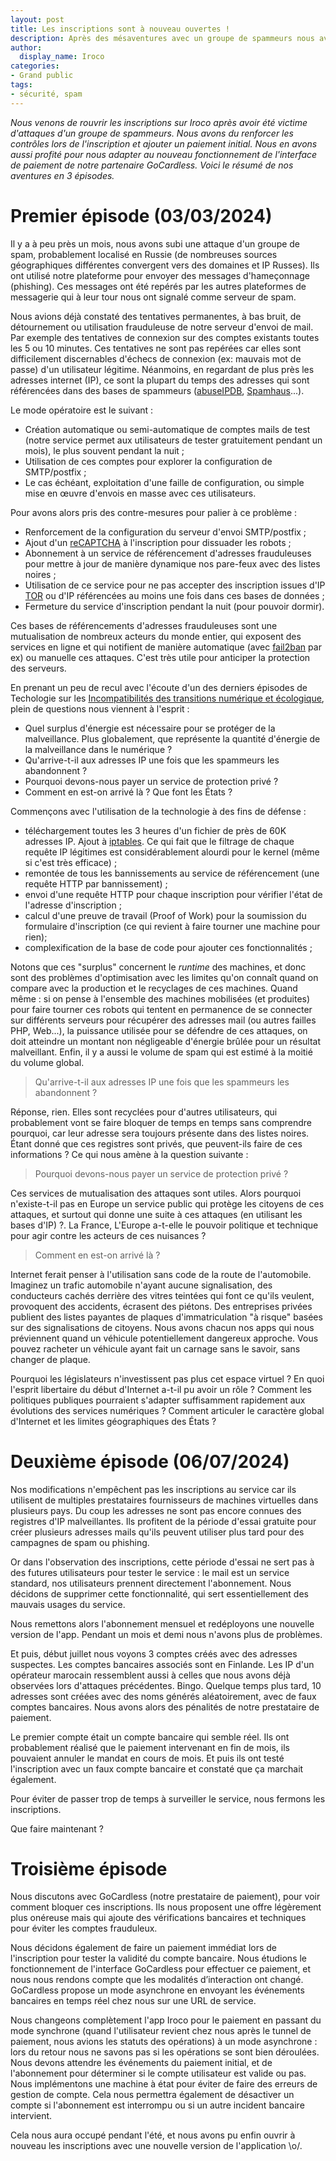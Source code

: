 ```yaml
---
layout: post
title: Les inscriptions sont à nouveau ouvertes !
description: Après des mésaventures avec un groupe de spammeurs nous avons du renforcer les contôles d'inscription pour notre service.
author:
  display_name: Iroco
categories:
- Grand public
tags:
- sécurité, spam
---
```

_Nous venons de rouvrir les inscriptions sur Iroco après avoir été victime d'attaques d'un groupe de spammeurs. Nous avons du renforcer les contrôles lors de l'inscription et ajouter un paiement initial. Nous en avons aussi profité pour nous adapter au nouveau fonctionnement de l'interface de paiement de notre partenaire GoCardless. Voici le résumé de nos aventures en 3 épisodes._

# Premier épisode (03/03/2024)

Il y a à peu près un mois, nous avons subi une attaque d'un groupe de spam, probablement localisé en Russie (de nombreuses sources géographiques différentes convergent vers des domaines et IP Russes). Ils ont utilisé notre plateforme pour envoyer des messages d'hameçonnage (phishing). Ces messages ont été repérés par les autres plateformes de messagerie qui à leur tour nous ont signalé comme serveur de spam.

Nous avions déjà constaté des tentatives permanentes, à bas bruit, de détournement ou utilisation frauduleuse de notre serveur d'envoi de mail. Par exemple des tentatives de connexion sur des comptes existants toutes les 5 ou 10 minutes. Ces tentatives ne sont pas repérées car elles sont difficilement discernables d'échecs de connexion (ex: mauvais mot de passe) d'un utilisateur légitime. Néanmoins, en regardant de plus près les adresses internet (IP), ce sont la plupart du temps des adresses qui sont référencées dans des bases de spammeurs ([abuseIPDB](https://www.abuseipdb.com/), [Spamhaus](https://www.spamhaus.org/)...).

Le mode opératoire est le suivant :

* Création automatique ou semi-automatique de comptes mails de test (notre service permet aux utilisateurs de tester gratuitement pendant un mois), le plus souvent pendant la nuit ;
* Utilisation de ces comptes pour explorer la configuration de SMTP/postfix ;
* Le cas échéant, exploitation d'une faille de configuration, ou simple mise en œuvre d'envois en masse avec ces utilisateurs.

Pour avons alors pris des contre-mesures pour palier à ce problème :

* Renforcement de la configuration du serveur d'envoi SMTP/postfix ;
* Ajout d'un [reCAPTCHA](https://fr.wikipedia.org/wiki/ReCAPTCHA) à l'inscription pour dissuader les robots ;
* Abonnement à un service de référencement d'adresses frauduleuses pour mettre à jour de manière dynamique nos pare-feux avec des listes noires ;
* Utilisation de ce service pour ne pas accepter des inscription issues d'IP [TOR](https://www.torproject.org/) ou d'IP référencées au moins une fois dans ces bases de données ;
* Fermeture du service d'inscription pendant la nuit (pour pouvoir dormir).

Ces bases de référencements d'adresses frauduleuses sont une mutualisation de nombreux acteurs du monde entier, qui exposent des services en ligne et qui notifient de manière automatique (avec [fail2ban](http://www.fail2ban.org/) par ex) ou manuelle ces attaques. C'est très utile pour anticiper la protection des serveurs.

En prenant un peu de recul avec l'écoute d'un des derniers épisodes de Techologie sur les [Incompatibilités des transitions numérique et écologique](https://techologie.net/episodes/86-transitions-numerique-et-ecologique-incompatibles/), plein de questions nous viennent à l'esprit :

* Quel surplus d'énergie est nécessaire pour se protéger de la malveillance. Plus globalement, que représente la quantité d'énergie de la malveillance dans le numérique ?
* Qu'arrive-t-il aux adresses IP une fois que les spammeurs les abandonnent ?
* Pourquoi devons-nous payer un service de protection privé ?
* Comment en est-on arrivé là ? Que font les États ?

Commençons avec l'utilisation de la technologie à des fins de défense :

* téléchargement toutes les 3 heures d'un fichier de près de 60K adresses IP. Ajout à [iptables](https://netfilter.org/projects/iptables/index.html). Ce qui fait que le filtrage de chaque requête IP légitimes est considérablement alourdi pour le kernel (même si c'est très efficace) ;
* remontée de tous les bannissements au service de référencement (une requête HTTP par bannissement) ;
* envoi d'une requête HTTP pour chaque inscription pour vérifier l'état de l'adresse d'inscription ;
* calcul d'une preuve de travail (Proof of Work) pour la soumission du formulaire d'inscription (ce qui revient à faire tourner une machine pour rien);
* complexification de la base de code pour ajouter ces fonctionnalités ;

Notons que ces "surplus" concernent le _runtime_ des machines, et donc sont des problèmes d'optimisation avec les limites qu'on connaît quand on compare avec la production et le recyclages de ces machines. Quand même : si on pense à l'ensemble des machines mobilisées (et produites) pour faire tourner ces robots qui tentent en permanence de se connecter sur différents serveurs pour récupérer des adresses mail (ou autres failles PHP, Web...), la puissance utilisée pour se défendre de ces attaques, on doit atteindre un montant non négligeable d'énergie brûlée pour un résultat malveillant. Enfin, il y a aussi le volume de spam qui est estimé à la moitié du volume global.

> Qu'arrive-t-il aux adresses IP une fois que les spammeurs les abandonnent ?

Réponse, rien. Elles sont recyclées pour d'autres utilisateurs, qui probablement vont se faire bloquer de temps en temps sans comprendre pourquoi, car leur adresse sera toujours présente dans des listes noires. Étant donné que ces registres sont privés, que peuvent-ils faire de ces informations ? Ce qui nous amène à la question suivante :

> Pourquoi devons-nous payer un service de protection privé ?

Ces services de mutualisation des attaques sont utiles. Alors pourquoi n'existe-t-il pas en Europe un service public qui protège les citoyens de ces attaques, et surtout qui donne une suite à ces attaques (en utilisant les bases d'IP) ?. La France, L'Europe a-t-elle le pouvoir politique et technique pour agir contre les acteurs de ces nuisances ?

> Comment en est-on arrivé là ?

Internet ferait penser à l'utilisation sans code de la route de l'automobile. Imaginez un trafic automobile n'ayant aucune signalisation, des conducteurs cachés derrière des vitres teintées qui font ce qu'ils veulent, provoquent des accidents, écrasent des piétons. Des entreprises privées publient des listes payantes de plaques d'immatriculation "à risque" basées sur des signalisations de citoyens. Nous avons chacun nos apps qui nous préviennent quand un véhicule potentiellement dangereux approche. Vous pouvez racheter un véhicule ayant fait un carnage sans le savoir, sans changer de plaque.

Pourquoi les législateurs n'investissent pas plus cet espace virtuel ? En quoi l'esprit libertaire du début d'Internet a-t-il pu avoir un rôle ? Comment les politiques publiques pourraient s'adapter suffisamment rapidement aux évolutions des services numériques ? Comment articuler le caractère global d'Internet et les limites géographiques des États ?

# Deuxième épisode (06/07/2024)

Nos modifications n'empêchent pas les inscriptions au service car ils utilisent de multiples prestataires fournisseurs de machines virtuelles dans plusieurs pays. Du coup les adresses ne sont pas encore connues des registres d'IP malveillantes. Ils profitent de la période d'essai gratuite pour créer plusieurs adresses mails qu'ils peuvent utiliser plus tard pour des campagnes de spam ou phishing.

Or dans l'observation des inscriptions, cette période d'essai ne sert pas à des futures utilisateurs pour tester le service : le mail est un service standard, nos utilisateurs prennent directement l'abonnement. Nous décidons de supprimer cette fonctionnalité, qui sert essentiellement des mauvais usages du service.

Nous remettons alors l'abonnement mensuel et redéployons une nouvelle version de l'app. Pendant un mois et demi nous n'avons plus de problèmes.

Et puis, début juillet nous voyons 3 comptes créés avec des adresses suspectes. Les comptes bancaires associés sont en Finlande. Les IP d'un opérateur marocain ressemblent aussi à celles que nous avons déjà observées lors d'attaques précédentes. Bingo. Quelque temps plus tard, 10 adresses sont créées avec des noms générés aléatoirement, avec de faux comptes bancaires. Nous avons alors des pénalités de notre prestataire de paiement.

Le premier compte était un compte bancaire qui semble réel. Ils ont probablement réalisé que le paiement intervenant en fin de mois, ils pouvaient annuler le mandat en cours de mois. Et puis ils ont testé l'inscription avec un faux compte bancaire et constaté que ça marchait également.

Pour éviter de passer trop de temps à surveiller le service, nous fermons les inscriptions.

Que faire maintenant ?

# Troisième épisode

Nous discutons avec GoCardless (notre prestataire de paiement), pour voir comment bloquer ces inscriptions. Ils nous proposent une offre légèrement plus onéreuse mais qui ajoute des vérifications bancaires et techniques pour éviter les comptes frauduleux.

Nous décidons également de faire un paiement immédiat lors de l'inscription pour tester la validité du compte bancaire. Nous étudions le fonctionnement de l'interface GoCardless pour effectuer ce paiement, et nous nous rendons compte que les modalités d’interaction ont changé. GoCardless propose un mode asynchrone en envoyant les événements bancaires en temps réel chez nous sur une URL de service.

Nous changeons complètement l'app Iroco pour le paiement en passant du mode synchrone (quand l'utilisateur revient chez nous après le tunnel de paiement, nous avions les statuts des opérations) à un mode asynchrone : lors du retour nous ne savons pas si les opérations se sont bien déroulées. Nous devons attendre les événements du paiement initial, et de l'abonnement pour déterminer si le compte utilisateur est valide ou pas. Nous implémentons une machine à état pour éviter de faire des erreurs de gestion de compte. Cela nous permettra également de désactiver un compte si l'abonnement est interrompu ou si un autre incident bancaire intervient.

Cela nous aura occupé pendant l'été, et nous avons pu enfin ouvrir à nouveau les inscriptions avec une nouvelle version de l'application \o/.

